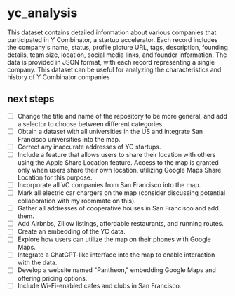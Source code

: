 # yc_analysis

This dataset contains detailed information about various companies that participated in Y Combinator, a startup accelerator. Each record includes the company's name, status, profile picture URL, tags, description, founding details, team size, location, social media links, and founder information. The data is provided in JSON format, with each record representing a single company. This dataset can be useful for analyzing the characteristics and history of Y Combinator companies

## next steps

- [ ] Change the title and name of the repository to be more general, and add a selector to choose between different categories.
- [ ] Obtain a dataset with all universities in the US and integrate San Francisco universities into the map.
- [ ] Correct any inaccurate addresses of YC startups.
- [ ] Include a feature that allows users to share their location with others using the Apple Share Location feature. Access to the map is granted only when users share their own location, utilizing Google Maps Share Location for this purpose.
- [ ] Incorporate all VC companies from San Francisco into the map.
- [ ] Mark all electric car chargers on the map (consider discussing potential collaboration with my roommate on this).
- [ ] Gather all addresses of cooperative houses in San Francisco and add them.
- [ ] Add Airbnbs, Zillow listings, affordable restaurants, and running routes.
- [ ] Create an embedding of the YC data.
- [ ] Explore how users can utilize the map on their phones with Google Maps.
- [ ] Integrate a ChatGPT-like interface into the map to enable interaction with the data.
- [ ] Develop a website named "Pantheon," embedding Google Maps and offering pricing options.
- [ ] Include Wi-Fi-enabled cafes and clubs in San Francisco.

